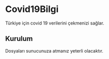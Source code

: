 # Covid19Bilgi
Türkiye için covid 19 verilerini çekmenizi sağlar.<br>
## Kurulum
Dosyaları sunucunuza atmanız yeterli olacaktır.<br>
